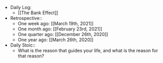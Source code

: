 - Daily Log:
    - [[The Bank Effect]]
- Retrospective::
    - One week ago: [[March 19th, 2021]]
    - One month ago: [[February 23rd, 2021]]
    - One quarter ago: [[December 26th, 2020]]
    - One year ago: [[March 26th, 2020]]
- Daily Stoic::
    - What is the reason that guides your life, and what is the reason for that reason?

